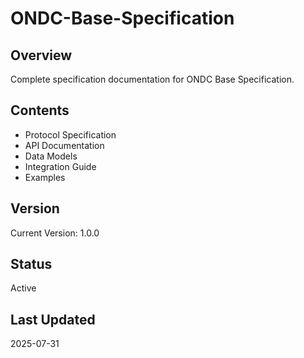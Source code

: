 # ONDC-Base-Specification

## Overview
Complete specification documentation for ONDC Base Specification.

## Contents
- Protocol Specification
- API Documentation  
- Data Models
- Integration Guide
- Examples

## Version
Current Version: 1.0.0

## Status
Active

## Last Updated
2025-07-31
